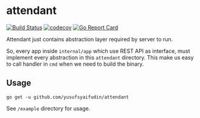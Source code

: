 # attendant

[![Build Status](https://travis-ci.com/yusufsyaifudin/attendant.svg?branch=master)](https://travis-ci.com/yusufsyaifudin/attendant)
[![codecov](https://codecov.io/gh/yusufsyaifudin/attendant/branch/master/graph/badge.svg)](https://codecov.io/gh/yusufsyaifudin/attendant)
[![Go Report Card](https://goreportcard.com/badge/github.com/yusufsyaifudin/attendant)](https://goreportcard.com/report/github.com/yusufsyaifudin/attendant)


Attendant just contains abstraction layer required by server to run.

So, every app inside `internal/app` which use REST API as interface, must implement
every abstraction in this `attendant` directory. This make us easy to call handler in `cmd`
when we need to build the binary.

## Usage

```
go get -u github.com/yusufsyaifudin/attendant
```

See `/example` directory for usage.